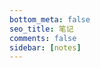 ```yaml
---
bottom_meta: false
seo_title: 笔记
comments: false
sidebar: [notes]
---
```


<center>
<i class="fad fa-book fa-5x"></i>
</center>
